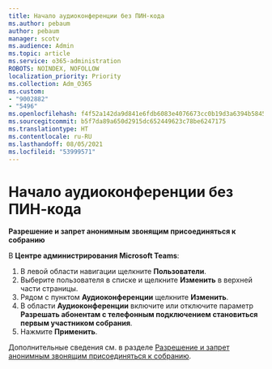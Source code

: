 ```yaml
---
title: Начало аудиоконференции без ПИН-кода
ms.author: pebaum
author: pebaum
manager: scotv
ms.audience: Admin
ms.topic: article
ms.service: o365-administration
ROBOTS: NOINDEX, NOFOLLOW
localization_priority: Priority
ms.collection: Adm_O365
ms.custom:
- "9002882"
- "5496"
ms.openlocfilehash: f4f52a142da9d841e6fdb6083e4076673cc0b19d3a6394b58455c3f4f7580f5b
ms.sourcegitcommit: b5f7da89a650d2915dc652449623c78be6247175
ms.translationtype: HT
ms.contentlocale: ru-RU
ms.lasthandoff: 08/05/2021
ms.locfileid: "53999571"
---
```

# <a name="start-an-audio-conference-without-a-pin"></a>Начало аудиоконференции без ПИН-кода

**Разрешение и запрет анонимным звонящим присоединяться к собранию**

В **Центре администрирования Microsoft Teams**:

1. В левой области навигации щелкните **Пользователи**.
2. Выберите пользователя в списке и щелкните **Изменить** в верхней части страницы.
3. Рядом с пунктом **Аудиоконференции** щелкните **Изменить**.
4. В области **Аудиоконференции** включите или отключите параметр **Разрешать абонентам с телефонным подключением становиться первым участником собрания**.
5. Нажмите **Применить**.

Дополнительные сведения см. в разделе [Разрешение и запрет анонимным звонящим присоединяться к собранию](https://docs.microsoft.com/microsoftteams/start-an-audio-conference-over-the-phone-without-a-pin-in-teams).
